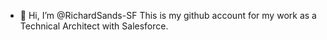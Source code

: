 - 👋 Hi, I’m @RichardSands-SF
This is my github account for my work as a Technical Architect with Salesforce.


<!---
RichardSands-SF/RichardSands-SF is a ✨ special ✨ repository because its `README.md` (this file) appears on your GitHub profile.
You can click the Preview link to take a look at your changes.
--->
